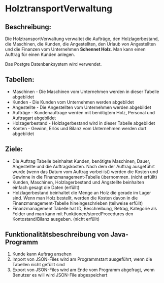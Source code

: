 # HolztransportVerwaltung

## Beschreibung:
Die HolztransportVerwaltung verwaltet die Aufträge, den Holzlagerbestand, die Maschinen, die Kunden, die Angestellten, den Urlaub von Angestellten und die Finanzen vom Unternehmen **Schennet Holz**. Man kann einen Auftrag für einen Kunden anlegen.

Das Postgre Datenbanksystem wird verwendet. 

## Tabellen:
* Maschinen - Die Maschinen vom Unternehmen werden in dieser Tabelle abgebildet
* Kunden - Die Kunden vom Unternehmen werden abgebildet
* Angestellte - Die Angestellten vom Unternehmen werden abgebildet
* Aufträge - Kundenauftrage werden mit benötigtem Holz, Personal und Auftragart abgebildet
* Holzagerbestand - Holzlagerbestand wird in dieser Tabelle abgebildet
* Konten - Gewinn, Erlös und Bilanz vom Unternehmen werden dort abgebildet

## Ziele:
* Die Auftrag Tabelle beinhaltet Kunden, benötigte Maschinen, Dauer, Angestellte und die Auftragskosten. Nach dem der Auftrag ausgeführt wurde (wenn das Datum vom Auftrag vorbei ist) werden die Kosten und Gewinne in die Finanzmanagement-Tabelle übernommen. (nicht erfüllt)
* Kunden, Maschinen, Holzlagerbestand und Angstellte beinhalten einfach gesagt die Daten (erfüllt)
* Holzlagerbestand beinhaltet die Menge an Holz die gerade im Lager sind. Wenn man Holz bestellt, werden die Kosten davon in die Finanzmanagement-Tabelle hineingeschrieben (teilweise erfüllt)
* Finanzmanagement Tabelle hat ID, Beschreibung, Betrag, Kategorie als Felder und man kann mit Funktionen/storedProcedures den Kontostand/Bilanz ausgeben. (nicht erfüllt)

## Funktionalitätsbeschreibung von Java-Programm
1. Kunde kann Auftrag ansehen
2. Import von JSON-Files wird am Programmstart ausgeführt, wenn die Tabellen nicht gefüllt sind
3. Export von JSON-Files wird am Ende vom Programm abgefragt, wenn Benutzer es will wird JSON-File abgespeichert
